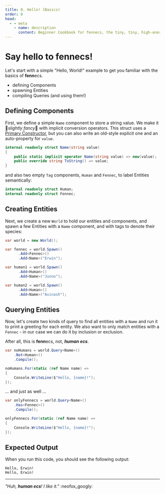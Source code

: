 ```yaml
---
title: 0. Hello! (Basics)
order: 0
head:
  - - meta
    - name: description 
      content: Beginner Cookbook for fennecs, the tiny, tiny, high-energy Entity-Component System
---
```


# Say hello to **fenn**ecs!

Let's start with a simple "Hello, World!" example to get you familiar with the basics of **fenn**ecs.

* defining Components
* spawning Entities
* compiling Queries (and using them!)


## Defining Components

First, we define a simple `Name` component to store a string value. We make it 💫*slightly fancy*💫 with implicit conversion operators. This struct uses a [Primary Constructor](https://learn.microsoft.com/en-us/dotnet/csharp/whats-new/tutorials/primary-constructors), but you can also write an old-style explicit one and an auto-property for `value`.

```csharp
internal readonly struct Name(string value)
{
    public static implicit operator Name(string value) => new(value);
    public override string ToString() => value;
}
```

and also two empty `Tag` components, `Human` and `Fennec`, to label Entities semantically:

```csharp
internal readonly struct Human;
internal readonly struct Fennec;
```

## Creating Entities

Next, we create a new `World` to hold our entities and components, and spawn a few Entities with a `Name` component, and with tags to denote their species:

```csharp
var world = new World();

var fennec = world.Spawn()
      .Add<Fennec>()
      .Add<Name>("Erwin");

var human1 = world.Spawn()
      .Add<Human>()
      .Add<Name>("Junno");

var human2 = world.Spawn()
      .Add<Human>()
      .Add<Name>("Avinash");
```

## Querying Entities

Now, let's create two kinds of query to find all entities with a `Name` and run it to print a greeting for each entity. We also want to only match entities with a `Fennec` - in our case we can do it by inclusion or exclusion.

After all, this is **fenn**ecs, not, ***human ecs***.

```csharp
var noHumans = world.Query<Name>()
    .Not<Human>()
    .Compile();

noHumans.For(static (ref Name name) =>
{
    Console.WriteLine($"Hello, {name}!");
});
```
... and just as well ...

```csharp
var onlyFennecs = world.Query<Name>()
    .Has<Fennec>()
    .Compile();

onlyFennecs.For(static (ref Name name) =>
{
    Console.WriteLine($"Hello, {name}!");
});

```

## Expected Output

When you run this code, you should see the following output:

```
Hello, Erwin!
Hello, Erwin!
```
----------

*"Huh, **human ecs**! I like it."* :neofox_googly: 
